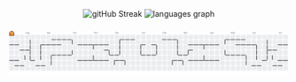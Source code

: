 <div align="center">
  <img src="https://streak-stats.demolab.com?user=mquiss&border_radius=0&background=212830&stroke=ffa3c7&ring=ffa3c7&fire=ffa3c7&currStreakNum=ffa3c7&sideNums=ffa3c7&currStreakLabel=ffa3c7&sideLabels=ffa3c7&dates=d1a7b7&excludeDaysLabel=d1a7b7&hide_border=true" alt="gitHub Streak" height="150" />
  <img src="https://github-readme-stats.vercel.app/api/top-langs?username=mquiss&locale=en&hide_title=false&layout=compact&card_width=320&langs_count=5&border_radius=0&bg_color=212830&title_color=ffa3c7&text_color=d1a7b7&icon_color=ffa3c7&hide_border=true" height="150" alt="languages graph"  />
</div>

###

<picture>
  <source media="(prefers-color-scheme: dark)" srcset="https://raw.githubusercontent.com/mquiss/mquiss/output/pacman-contribution-graph-dark.svg">
  <source media="(prefers-color-scheme: light)" srcset="https://raw.githubusercontent.com/mquiss/mquiss/output/pacman-contribution-graph.svg">
  <img alt="pacman contribution graph" src="https://raw.githubusercontent.com/mquiss/mquiss/output/pacman-contribution-graph.svg">
</picture>

